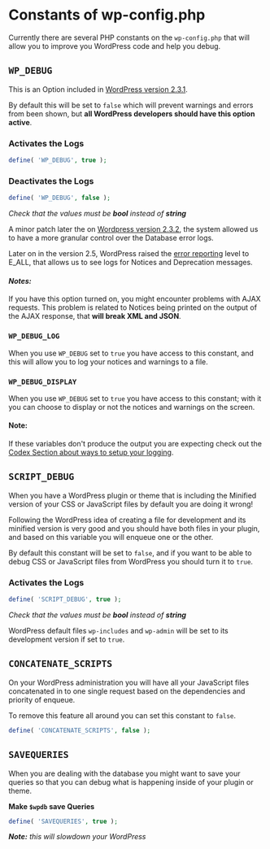# Constants of wp-config.php

Currently there are several PHP constants on the `wp-config.php` that will allow you to improve you WordPress code and help you debug.

## `WP_DEBUG`

This is an Option included in [WordPress version 2.3.1](http://codex.wordpress.org/Version_2.3.1).

By default this will be set to `false` which will prevent warnings and errors from been shown, but **all WordPress developers should have this option active**.

### Activates the Logs

```php
define( 'WP_DEBUG', true );
```

### Deactivates the Logs

```php
define( 'WP_DEBUG', false );
```

_Check that the values must be **bool** instead of **string**_

A minor patch later the on [Wordpress version 2.3.2](http://codex.wordpress.org/Version_2.3.2), the system allowed us to have a more granular control over the Database error logs.

Later on in the version 2.5, WordPress raised the [error reporting](http://www.php.net/error-reporting) level to E\_ALL, that allows us to see logs for Notices and Deprecation messages.

#### _Notes:_

If you have this option turned on, you might encounter problems with AJAX requests. This problem is related to Notices being printed on the output of the AJAX response, that **will break XML and JSON**.

### `WP_DEBUG_LOG`

When you use `WP_DEBUG` set to `true` you have access to this constant, and this will allow you to log your notices and warnings to a file.

### `WP_DEBUG_DISPLAY`

When you use `WP_DEBUG` set to `true` you have access to this constant; with it you can choose to display or not the notices and warnings on the screen.

#### Note:

If these variables don't produce the output you are expecting check out the [Codex Section about ways to setup your logging](http://codex.wordpress.org/Editing_wp-config.php#Configure_Error_Logging).

## `SCRIPT_DEBUG`

When you have a WordPress plugin or theme that is including the Minified version of your CSS or JavaScript files by default you are doing it wrong!

Following the WordPress idea of creating a file for development and its minified version is very good and you should have both files in your plugin, and based on this variable you will enqueue one or the other.

By default this constant will be set to `false`, and if you want to be able to debug CSS or JavaScript files from WordPress you should turn it to `true`.

### Activates the Logs

```php
define( 'SCRIPT_DEBUG', true );
```

_Check that the values must be **bool** instead of **string**_

WordPress default files `wp-includes` and `wp-admin` will be set to its development version if set to `true`.

## `CONCATENATE_SCRIPTS`

On your WordPress administration you will have all your JavaScript files concatenated in to one single request based on the dependencies and priority of enqueue.

To remove this feature all around you can set this constant to `false`.

```php
define( 'CONCATENATE_SCRIPTS', false );
```

## `SAVEQUERIES`

When you are dealing with the database you might want to save your queries so that you can debug what is happening inside of your plugin or theme.

**Make `$wpdb` save Queries**

```php
define( 'SAVEQUERIES', true );
```

_**Note:** this will slowdown your WordPress_

